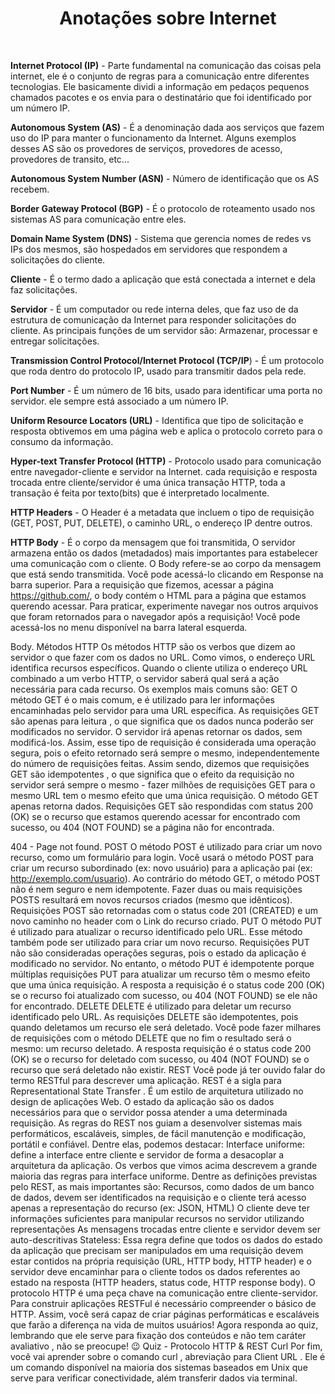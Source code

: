 <h1 style="text-align: center;">Anotações sobre Internet</h1>
<br>

**Internet Protocol (IP)** - Parte fundamental na comunicação das coisas pela internet, ele é o conjunto de regras para a comunicação entre diferentes tecnologias. Ele basicamente dividi a informação em pedaços pequenos chamados pacotes e os envia para o destinatário que foi identificado por um número IP.  

**Autonomous System (AS)** - É a denominação dada aos serviços que fazem uso do IP para manter o funcionamento da Internet. Alguns exemplos desses AS são os provedores de serviços, provedores de acesso, provedores de transito, etc...  

**Autonomous System Number (ASN)** - Número de identificação que os AS recebem.  

**Border Gateway Protocol (BGP)** - É o protocolo de roteamento usado nos sistemas AS para comunicação entre eles.  

**Domain Name System (DNS)** - Sistema que gerencia nomes de redes vs IPs dos mesmos, são hospedados em servidores que respondem a solicitações do cliente.  

**Cliente** - É o termo dado a aplicação que está conectada a internet e dela faz solicitações.  

**Servidor** - É um computador ou rede interna deles, que faz uso de da estrutura de comunicação da Internet para responder solicitações do cliente. As principais funções de um servidor são: Armazenar, processar e entregar solicitações.  

**Transmission Control Protocol/Internet Protocol (TCP/IP**) - É um protocolo que roda dentro do protocolo IP, usado para transmitir dados pela rede.  

**Port Number** - É um número de 16 bits, usado para identificar uma porta no servidor. ele sempre está associado a um número IP.  

**Uniform Resource Locators (URL)** - Identifica que tipo de solicitação e resposta obtivemos em uma página web e aplica o protocolo correto para o consumo da informação.  

**Hyper-text Transfer Protocol (HTTP)** - Protocolo usado para comunicação entre navegador-cliente e servidor na Internet. cada requisição e resposta trocada entre cliente/servidor é uma única transação HTTP, toda a transação é feita por texto(bits) que é interpretado localmente.  

**HTTP Headers** - O Header é a metadata que incluem o tipo de requisição (GET, POST, PUT, DELETE), o caminho URL, o endereço IP dentre outros.  

**HTTP Body** - É o corpo da mensagem que foi transmitida, 
O servidor armazena então os dados (metadados) mais importantes para estabelecer uma comunicação com o cliente. O Body refere-se ao corpo da mensagem que está sendo transmitida. Você pode acessá-lo clicando em Response na barra superior. Para a requisição que fizemos, acessar a página https://github.com/, o body contém o HTML para a página que estamos querendo acessar. Para praticar, experimente navegar nos outros arquivos que foram retornados para o navegador após a requisição! Você pode acessá-los no menu disponível na barra lateral esquerda.

Body.
Métodos HTTP
Os métodos HTTP são os verbos que dizem ao servidor o que fazer com os dados no URL. Como vimos, o endereço URL identifica recursos específicos. Quando o cliente utiliza o endereço URL combinado a um verbo HTTP, o servidor saberá qual será a ação necessária para cada recurso. Os exemplos mais comuns são:
GET
O método GET é o mais comum, e é utilizado para ler informações encaminhadas pelo servidor para uma URL específica. As requisições GET são apenas para leitura , o que significa que os dados nunca poderão ser modificados no servidor. O servidor irá apenas retornar os dados, sem modificá-los. Assim, esse tipo de requisição é considerada uma operação segura, pois o efeito retornado será sempre o mesmo, independentemente do número de requisições feitas. Assim sendo, dizemos que requisições GET são idempotentes , o que significa que o efeito da requisição no servidor será sempre o mesmo - fazer milhões de requisições GET para o mesmo URL tem o mesmo efeito que uma única requisição. O método GET apenas retorna dados.
Requisições GET são respondidas com status 200 (OK) se o recurso que estamos querendo acessar for encontrado com sucesso, ou 404 (NOT FOUND) se a página não for encontrada.

404 - Page not found.
POST
O método POST é utilizado para criar um novo recurso, como um formulário para login. Você usará o método POST para criar um recurso subordinado (ex: novo usuário) para a aplicação pai (ex: http://exemplo.com/usuario). Ao contrário do método GET, o método POST não é nem seguro e nem idempotente. Fazer duas ou mais requisições POSTS resultará em novos recursos criados (mesmo que idênticos). Requisições POST são retornadas com o status code 201 (CREATED) e um novo caminho no header com o Link do recurso criado.
PUT
O método PUT é utilizado para atualizar o recurso identificado pelo URL. Esse método também pode ser utilizado para criar um novo recurso. Requisições PUT não são consideradas operações seguras, pois o estado da aplicação é modificado no servidor. No entanto, o método PUT é idempotente porque múltiplas requisições PUT para atualizar um recurso têm o mesmo efeito que uma única requisição.
A resposta a requisição é o status code 200 (OK) se o recurso foi atualizado com sucesso, ou 404 (NOT FOUND) se ele não for encontrado.
DELETE
DELETE é utilizado para deletar um recurso identificado pelo URL. As requisições DELETE são idempotentes, pois quando deletamos um recurso ele será deletado. Você pode fazer milhares de requisições com o método DELETE que no fim o resultado será o mesmo: um recurso deletado.
A resposta requisição é o status code 200 (OK) se o recurso for deletado com sucesso, ou 404 (NOT FOUND) se o recurso que será deletado não existir.
REST
Você pode já ter ouvido falar do termo RESTful para descrever uma aplicação. REST é a sigla para Representational State Transfer . É um estilo de arquitetura utilizado no design de aplicações Web. O estado da aplicação são os dados necessários para que o servidor possa atender a uma determinada requisição. As regras do REST nos guiam a desenvolver sistemas mais performáticos, escaláveis, simples, de fácil manutenção e modificação, portátil e confiável. Dentre elas, podemos destacar:
Interface uniforme: define a interface entre cliente e servidor de forma a desacoplar a arquitetura da aplicação. Os verbos que vimos acima descrevem a grande maioria das regras para interface uniforme. Dentre as definições previstas pelo REST, as mais importantes são:
Recursos, como dados de um banco de dados, devem ser identificados na requisição e o cliente terá acesso apenas a representação do recurso (ex: JSON, HTML)
O cliente deve ter informações suficientes para manipular recursos no servidor utilizando representações
As mensagens trocadas entre cliente e servidor devem ser auto-descritivas
Stateless: Essa regra define que todos os dados do estado da aplicação que precisam ser manipulados em uma requisição devem estar contidos na própria requisição (URL, HTTP body, HTTP header) e o servidor deve encaminhar para o cliente todos os dados referentes ao estado na resposta (HTTP headers, status code, HTTP response body).
O protocolo HTTP é uma peça chave na comunicação entre cliente-servidor. Para construir aplicações RESTFul é necessário compreender o básico de HTTP. Assim, você será capaz de criar páginas performáticas e escaláveis que farão a diferença na vida de muitos usuários!
Agora responda ao quiz, lembrando que ele serve para fixação dos conteúdos e não tem caráter avaliativo , não se preocupe! 😉
Quiz - Protocolo HTTP & REST
Curl
Por fim, você vai aprender sobre o comando curl , abreviação para Client URL . Ele é um comando disponível na maioria dos sistemas baseados em Unix que serve para verificar conectividade, além transferir dados via terminal.